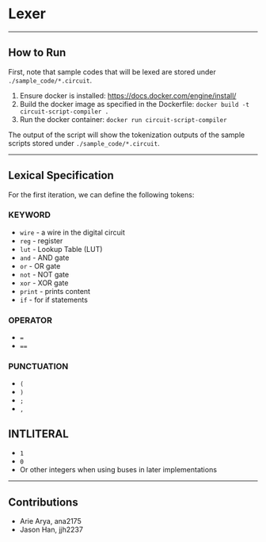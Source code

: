 # Lexer

---

## How to Run

First, note that sample codes that will be lexed are stored under `./sample_code/*.circuit`.

1. Ensure docker is installed: https://docs.docker.com/engine/install/
2. Build the docker image as specified in the Dockerfile: `docker build -t circuit-script-compiler .`
3. Run the docker container: `docker run circuit-script-compiler`

The output of the script will show the tokenization outputs of the sample scripts stored under `./sample_code/*.circuit`.

---

## Lexical Specification

For the first iteration, we can define the following tokens:

### KEYWORD

-   `wire` - a wire in the digital circuit
-   `reg` - register
-   `lut` - Lookup Table (LUT)
-   `and` - AND gate
-   `or` - OR gate
-   `not` - NOT gate
-   `xor` - XOR gate
-   `print` - prints content
-   `if` - for if statements

### OPERATOR

-   `=`
-   `==`

### PUNCTUATION

-   `(`
-   `)`
-   `;`
-   `,`

## INTLITERAL

-   `1`
-   `0`
-   Or other integers when using buses in later implementations

---

## Contributions

-   Arie Arya, ana2175
-   Jason Han, jjh2237
